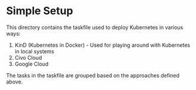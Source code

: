 # Simple Setup

This directory contains the taskfile used to deploy Kubernetes in various ways:

1. KinD (Kubernetes in Docker) - Used for playing around with Kubernetes in local systems
2. Civo Cloud
3. Google Cloud

The tasks in the taskfile are grouped based on the approaches defined above.
